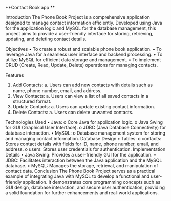 **Contact Book app **

Introduction
The Phone Book Project is a comprehensive application designed to manage contact information efficiently. Developed using Java for the application logic and MySQL for the database management, this project aims to provide a user-friendly interface for storing, retrieving, updating, and deleting contact details.

Objectives
•	To create a robust and scalable phone book application.
•	To leverage Java for a seamless user interface and backend processing.
•	To utilize MySQL for efficient data storage and management.
•	To implement CRUD (Create, Read, Update, Delete) operations for managing contacts.

Features
1.	Add Contacts:
a.	Users can add new contacts with details such as name, phone number, email, and address.
2.	View Contacts:
a.	Users can view a list of all saved contacts in a structured format.
3.	Update Contacts:
a.	Users can update existing contact information.
4.	Delete Contacts:
a.	Users can delete unwanted contacts.

Technologies Used
•	Java:
o	Core Java for application logic.
o	Java Swing for GUI (Graphical User Interface).
o	JDBC (Java Database Connectivity) for database interaction.
•	MySQL:
o	Database management system for storing and managing contact information.
Database Design
•	Tables:
o	contacts: Stores contact details with fields for ID, name, phone number, email, and address.
o	users: Stores user credentials for authentication.
Implementation Details
•	Java Swing: Provides a user-friendly GUI for the application.
•	JDBC: Facilitates interaction between the Java application and the MySQL database.
•	MySQL: Manages the storage, retrieval, and manipulation of contact data.
Conclusion
The Phone Book Project serves as a practical example of integrating Java with MySQL to develop a functional and user-friendly application. It demonstrates core programming concepts such as GUI design, database interaction, and secure user authentication, providing a solid foundation for further enhancements and real-world applications.


